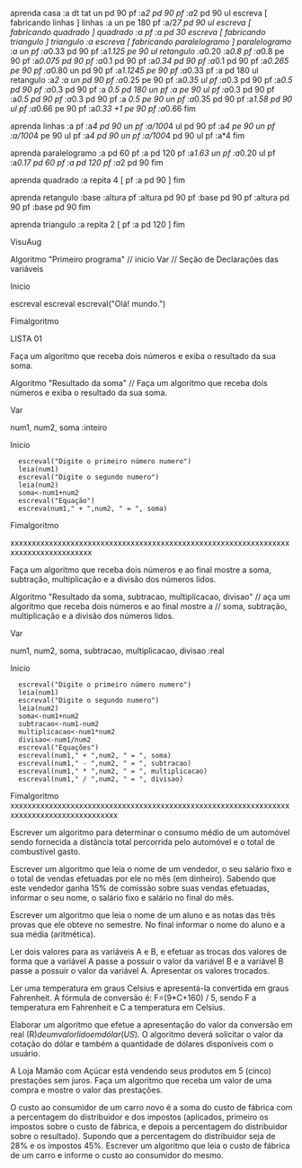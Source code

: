 aprenda casa :a
dt
tat
un
pd 90
pf :a*2
pd 90
pf :a*2
pd 90
ul
escreva [ fabricando linhas ]
linhas :a
un
pe 180
pf :a/2*7
pd 90
ul
escreva [ fabricando quadrado ]
quadrado :a
pf :a
pd 30
escreva [ fabricando triangulo ]
triangulo :a
escreva [ fabricando paralelogramo ]
paralelogramo :a
un
pf :a*0.33
pd 90
pf :a*1.125
pe 90
ul
retangulo  :a*0.20 :a*0.8 
pf :a*0.8
pe 90
pf :a*0.075
pd 90
pf :a*0.1
pd 90
pf :a*0.34
pd 90
pf :a*0.1
pd 90
pf :a*0.265
pe 90
pf :a*0.80
un
pd 90
pf :a*1.1245
pe 90
pf :a*0.33
pf :a
pd 180
ul
retangulo :a*2 :a
un
pd 90
pf :a*0.25
pe 90
pf :a*0.35
ul
pf :a*0.3
pd 90
pf :a*0.5
pd 90
pf :a*0.3
pd 90
pf :a *0.5
pd 180
un
pf :a
pe 90
ul
pf :a*0.3
pd 90
pf :a*0.5
pd 90
pf :a*0.3
pd 90
pf :a *0.5
pe 90
un
pf :a*0.35
pd 90
pf :a*1.58
pd 90
ul
pf :a*0.66
pe 90
pf :a*0.33 +1
pe 90
pf :a*0.66
fim

aprenda linhas :a
pf :a*4
pd 90
un
pf :a/100*4
ul
pd 90
pf :a*4
pe 90
un
pf :a/100*4
pe 90
ul
pf :a*4
pd 90
un
pf :a/100*4
pd 90
ul
pf :a*4
fim

aprenda paralelogramo :a
pd 60
pf :a
pd 120
pf :a*1.63
un
pf :a*0.20
ul
pf :a*0.17
pd 60
pf :a
pd 120
pf :a*2
pd 90
fim

aprenda quadrado :a
repita 4 [ pf :a pd 90 ]
fim

aprenda retangulo :base :altura
pf :altura
pd 90
pf :base
pd 90
pf :altura
pd 90
pf :base
pd 90
fim

aprenda triangulo :a
repita 2 [ pf :a pd 120 ]
fim



VisuAug

Algoritmo "Primeiro programa"
// inicio
Var
// Seção de Declarações das variáveis 


Inicio

escreval
escreval
escreval("Olá! mundo.")

Fimalgoritmo

LISTA 01

Faça um algoritmo que receba dois números e exiba o resultado da sua soma.

Algoritmo "Resultado da soma"
//   Faça um algoritmo que receba dois números e exiba o resultado da sua soma.

Var

   num1, num2, soma :inteiro


Inicio

      escreval("Digite o primeiro número numero")
      leia(num1)
      escreval("Digite o segundo numero")
      leia(num2)
      soma<-num1+num2
      escreval("Equação")
      escreva(num1," + ",num2, " = ", soma)

Fimalgoritmo

xxxxxxxxxxxxxxxxxxxxxxxxxxxxxxxxxxxxxxxxxxxxxxxxxxxxxxxxxxxxxxxxxxxxxxxxxxxxxxxxxxxx

Faça um algoritmo que receba dois números e ao final mostre a 
soma, subtração, multiplicação e a divisão dos números lidos.


Algoritmo "Resultado da soma, subtracao, multiplicacao, divisao"
//   aça um algoritmo que receba dois números e ao final mostre a
//   soma, subtração, multiplicação e a divisão dos números lidos.

Var

   num1, num2, soma, subtracao, multiplicacao, divisao :real


Inicio

      escreval("Digite o primeiro número numero")
      leia(num1)
      escreval("Digite o segundo numero")
      leia(num2)
      soma<-num1+num2
      subtracao<-num1-num2
      multiplicacao<-num1*num2
      divisao<-num1/num2
      escreval("Equações")
      escreval(num1," + ",num2, " = ", soma)
      escreval(num1," - ",num2, " = ", subtracao)
      escreval(num1," * ",num2, " = ", multiplicacao)
      escreval(num1," / ",num2, " = ", divisao)

Fimalgoritmo
xxxxxxxxxxxxxxxxxxxxxxxxxxxxxxxxxxxxxxxxxxxxxxxxxxxxxxxxxxxxxxxxxxxxxxxxxxxxxxxxxxxxxxxxxx

Escrever um algoritmo para determinar o consumo médio de um automóvel sendo fornecida 
a distância total percorrida pelo automóvel e o total de combustível gasto.

Escrever um algoritmo que leia o nome de um vendedor, o seu salário fixo e o total de vendas efetuadas por ele no mês (em dinheiro). Sabendo que este vendedor ganha 15% de comissão sobre suas vendas efetuadas, informar o seu nome, o salário fixo e salário no final do mês.

Escrever um algoritmo que leia o nome de um aluno e as notas das três provas que ele obteve no semestre. No final informar o nome do aluno e a sua média (aritmética).

Ler dois valores para as variáveis A e B, e efetuar as trocas dos valores de forma que a variável A passe a possuir o valor da variável B e a variável B passe a possuir o valor da variável A. Apresentar os valores trocados.

Ler uma temperatura em graus Celsius e apresentá-la convertida em graus Fahrenheit. A fórmula de conversão é: F=(9*C+160) / 5, sendo F a temperatura em Fahrenheit e C a temperatura em Celsius.


Elaborar um algoritmo que efetue a apresentação do valor da conversão em real (R$) de um valor lido em dólar (US$). O algoritmo deverá solicitar o valor da cotação do dólar e também a quantidade de dólares disponíveis com o usuário.


A Loja Mamão com Açúcar está vendendo seus produtos em 5 (cinco) prestações sem juros. Faça um algoritmo que receba um valor de uma compra e mostre o valor das prestações.


O custo ao consumidor de um carro novo é a soma do custo de fábrica com a percentagem do distribuidor e dos impostos (aplicados, primeiro os impostos sobre o custo de fábrica, e depois a percentagem do distribuidor sobre o resultado). Supondo que a percentagem do distribuidor seja de 28% e os impostos 45%. Escrever um algoritmo que leia o custo de fábrica de um carro e informe o custo ao consumidor do mesmo.